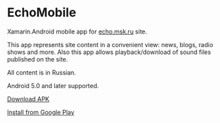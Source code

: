 # EchoMobile

Xamarin.Android mobile app for [echo.msk.ru](http://echo.msk.ru) site.

This app represents site content in a convenient view: news, blogs, radio shows and more. Also this app allows playback/download
of sound files published on the site.

All content is in Russian.

Android 5.0 and later supported.

[Download APK](https://github.com/laberko/EchoMobile/releases/latest)

[Install from Google Play](https://play.google.com/store/apps/details?id=net.laberko.echomobile)
